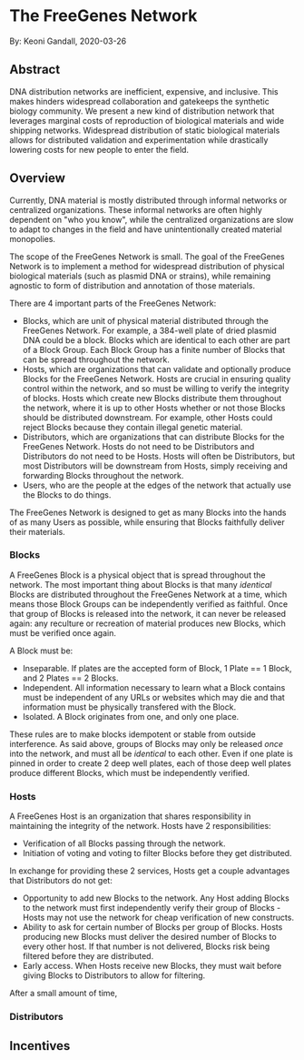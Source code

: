 
# The FreeGenes Network
By: Keoni Gandall, 2020-03-26

## Abstract

DNA distribution networks are inefficient, expensive, and inclusive. This makes hinders widespread collaboration and gatekeeps the synthetic biology community. We present a new kind of distribution network that leverages marginal costs of reproduction of biological materials and wide shipping networks. Widespread distribution of static biological materials allows for distributed validation and experimentation while drastically lowering costs for new people to enter the field. 

## Overview

Currently, DNA material is mostly distributed through informal networks or centralized organizations. These informal networks are often highly dependent on "who you know", while the centralized organizations are slow to adapt to changes in the field and have unintentionally created material monopolies.

The scope of the FreeGenes Network is small. The goal of the FreeGenes Network is to implement a method for widespread distribution of physical biological materials (such as plasmid DNA or strains), while remaining agnostic to form of distribution and annotation of those materials. 

There are 4 important parts of the FreeGenes Network:
- Blocks, which are unit of physical material distributed through the FreeGenes Network. For example, a 384-well plate of dried plasmid DNA could be a block. Blocks which are identical to each other are part of a Block Group. Each Block Group has a finite number of Blocks that can be spread throughout the network.
- Hosts, which are organizations that can validate and optionally produce Blocks for the FreeGenes Network. Hosts are crucial in ensuring quality control within the network, and so must be willing to verify the integrity of blocks. Hosts which create new Blocks distribute them throughout the network, where it is up to other Hosts whether or not those Blocks should be distributed downstream. For example, other Hosts could reject Blocks because they contain illegal genetic material.
- Distributors, which are organizations that can distribute Blocks for the FreeGenes Network. Hosts do not need to be Distributors and Distributors do not need to be Hosts. Hosts will often be Distributors, but most Distributors will be downstream from Hosts, simply receiving and forwarding Blocks throughout the network.
- Users, who are the people at the edges of the network that actually use the Blocks to do things.

The FreeGenes Network is designed to get as many Blocks into the hands of as many Users as possible, while ensuring that Blocks faithfully deliver their materials.

### Blocks

A FreeGenes Block is a physical object that is spread throughout the network. The most important thing about Blocks is that many *identical* Blocks are distributed throughout the FreeGenes Network at a time, which means those Block Groups can be independently verified as faithful. Once that group of Blocks is released into the network, it can never be released again: any reculture or recreation of material produces new Blocks, which must be verified once again.

A Block must be:

- Inseparable. If plates are the accepted form of Block, 1 Plate == 1 Block, and 2 Plates == 2 Blocks.
- Independent. All information necessary to learn what a Block contains must be independent of any URLs or websites which may die and that information must be physically transfered with the Block.
- Isolated. A Block originates from one, and only one place. 

These rules are to make blocks idempotent or stable from outside interference. As said above, groups of Blocks may only be released *once* into the network, and must all be *identical* to each other. Even if one plate is pinned in order to create 2 deep well plates, each of those deep well plates produce different Blocks, which must be independently verified.

### Hosts

A FreeGenes Host is an organization that shares responsibility in maintaining the integrity of the network. Hosts have 2 responsibilities:

- Verification of all Blocks passing through the network.
- Initiation of voting and voting to filter Blocks before they get distributed.

In exchange for providing these 2 services, Hosts get a couple advantages that Distributors do not get:

- Opportunity to add new Blocks to the network. Any Host adding Blocks to the network must first independently verify their group of Blocks - Hosts may not use the network for cheap verification of new constructs.
- Ability to ask for certain number of Blocks per group of Blocks. Hosts producing new Blocks must deliver the desired number of Blocks to every other host. If that number is not delivered, Blocks risk being filtered before they are distributed.
- Early access. When Hosts receive new Blocks, they must wait before giving Blocks to Distributors to allow for filtering.

After a small amount of time,

### Distributors

## Incentives



